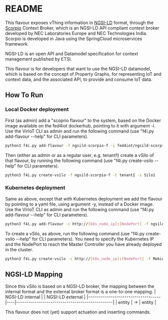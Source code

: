 # README

This flavour exposes vThing information in [NGSI-LD](https://www.etsi.org/deliver/etsi_gs/CIM/001_099/009/01.02.02_60/gs_CIM009v010202p.pdf) format, through the [Scorpio](https://github.com/ScorpioBroker/ScorpioBroker) Context Broker, which is an NGSI-LD API compliant context broker developed by NEC Laboratories Europe and NEC Technologies India. Scorpio is developed in Java using the SpringCloud microservices framework.

NGSI-LD is an open API and Datamodel specification for context management published by ETSI. 

This flavour is for developers that want to use the NGSI-LD datamodel, which is based on the concept of Property Graphs, for representing IoT and context data, and the associated API, to provide and consume IoT data.


## How To Run

### Local Docker deployment

First (as admin) add a "scoprio flavour" to the system, based on the Docker image available on the fed4iot dockerhub, pointing to it with argument -i. Use the VirIoT CLI as admin and run the following command  (use "f4i.py add-flavour --help" for CLI parameters).

```bash  
python3 f4i.py add-flavour -f ngsild-scorpio-f -i fed4iot/ngsild-scorpio-f:2.2 -d "silo with a Scorpio NGSI-LD broker" -s ""
```

Then (either as admin or as a regular user, e.g. tenant1) create a vSilo of that flavour, by running the following command (use "f4i.py create-vsilo --help" for CLI parameters).

```bash  
python3 f4i.py create-vsilo -f ngsild-scorpio-f -t tenant1 -s Silo1
```

### Kubernetes deployment

Same as above, except that with Kubernetes deployment we add the flavour by pointing to a yaml file, using argument -y, instead of a Docker image. Use the VirIoT CLI as admin and run the following command  (use "f4i.py add-flavour --help" for CLI parameters).

```bash
python3 f4i.py add-flavour -c http://[k8s_node_ip]:[NodePort] -f ngsild-scorpio-f -d "silo with a Scorpio NGSI-LD broker" -s "" -y "yaml/flavours-ngsild-scorpio.yaml"
```

To create a vSilo, as above, run the following command (use "f4i.py create-vsilo --help" for CLI parameters). You need to specify the Kubernetes IP and the NodePort to reach the Master Controller you have already deployed in the cluster.

```bash
python3 f4i.py create-vsilo -c http://[k8s_node_ip]:[NodePort] -f Mobius-base-actuator-f -t tenant1 -s Silo1  
```


## NGSI-LD Mapping
Since this vSilo is based on a NGSI-LD broker, the mapping between the internal format and the external broker format is a one-to-one mapping.
| NGSI-LD internal                   |    | NGSI-LD external                               |
|------------------------------------|----|------------------------------------------------|
| entity                             | -> | entity                                         |



This flavour does not (yet) support actuation and inserting commands.